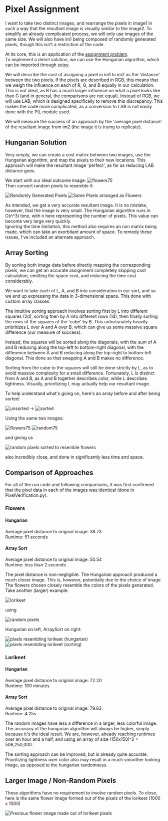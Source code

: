 # Pixel Assignment

I want to take two distinct images, and rearrange the pixels in image1 in 
such a way that the resultant image is visually similar to the image2. To 
simplify an already complicated process, we will only use images of 
the same size. We will also have im1 being composed of 
randomly generated pixels, though this isn't a restriction of the code.

At its core, this is an application of the [assignment problem](https://en.wikipedia.org/wiki/Assignment_problem).<br>
To implement a direct solution, we can use the Hungarian algorithm, which can be imported through scipy.

We will describe the cost of assigning a pixel in im1 to im2 as the 'distance' between the two pixels. 
If the pixels are described in RGB, this means that we weigh the influence on each of R, G, and B 
equally in our calculation. This is not ideal, as B has a much larger influence on 
what a pixel looks like than G (and in general, the comparisons are not equal). 
Instead of RGB, we will use LAB, which is designed specifically to remove this 
discrepancy. This makes the code more complicated, as a conversion to LAB is not 
easily done with the PIL module used.

We will measure the success of an approach by the 'average pixel distance' of the 
resultant image from im2 (the image it is trying to replicate).

## Hungarian Solution

Very simply, we can create a cost matrix between two images, 
use the Hungarian algorithm, and 
map the pixels to their new locations. This approach will make the resultant 
image 'perfect', as far as reducing LAB distance goes.

We start with our ideal outcome image:
![flowers75](./images/flowers75.bmp)<br>
Then convert random pixels to resemble it:

![Randomly Generated Pixels](./images/random75.bmp)
![Same Pixels arranged as Flowers](./generated_images/random_flowers_hungarian.bmp)

As intended, we get a very accurate resultant image. It is no mistake, however, 
that the image is very small. The Hungarian algorithm runs in O(n^3) time, with 
n here representing the number of pixels. This value can become very large very 
quickly.<br>
Ignoring the time limitation, this method also requires an nxn matrix being made, 
which can take an exorbitant amount of space. To remedy these issues, I've 
included an alternate approach.

## Array Sorting

By sorting both image data before directly mapping the corresponding pixels, we 
can get an accurate assignment completely skipping cost calculation, omitting 
the space cost, and reducing the time cost considerably.

We want to take each of L, A, and B into consideration in our sort, and so we 
end up expressing the data in 3-dimensional space. This done with custom array 
classes. 

The intuitive sorting approach involves sorting first by L into different 
squares (2d), sorting then by A into different rows (1d), then finally sorting 
the rows of the squares of the 'cube' by B. This unfortunately heavily 
prioritizes L over A and A over B, which can give us some massive square 
difference (our measure of success).

Instead, the squares will be sorted along the diagonals, with the sum of A and B
reducing along the top-left to bottom-right diagonal, with the difference between 
A and B reducing along the top-right to bottom-left diagonal. This done so 
that swapping A and B makes no difference.

Sorting from the cube to the squares will still be done strictly by L, as to 
avoid massive complexity for a small difference. Fortunately, L is distinct from 
A and B, as A and B together describes color, while L describes lightness. 
Visually, prioritizing L may actually help our resultant image.

To help understand what's going on, here's an array before and after being sorted:

![unsorted](./images_readme/unsorted_three.png) ->
![sorted](./images_readme/sorted_three.png)

Using the same two images:

![flowers75](./images/flowers75.bmp)
![random75](./images/random75.bmp)

and giving us

![random pixels sorted to resemble flowers](./generated_images/random_flowers_arraySort.bmp)

also incredibly close, and done in significantly less time and space.

## Comparison of Approaches

For all of the run code and following comparisons, it was first confirmed that 
the pixel data in each of the images was identical (done in PixelVerification.py). 

### Flowers
#### Hungarian
Average pixel distance to original image: 38.73<br>
Runtime: 51 seconds
#### Array Sort
Average pixel distance to original image: 50.54<br>
Runtime: less than 2 seconds

The pixel distance is non-negligible. The Hungarian approach produced a much 
closer image. This is, however, potentially due to the choice of image. The 
flowers chosen closely resemble the colors of the pixels generated. Take another 
(larger) example:

![lorikeet](./images/lorikeet150.jpg)

using

![random pixels](./images/random150.bmp)

Hungarian on left, ArraySort on right:

![pixels resembling lorikeet (hungarian)](./generated_images/lorikeet_hungarian_150.bmp)
![pixels resembling lorikeet (sorting)](./generated_images/lorikeet_arraysort_150.bmp)

### Lorikeet
#### Hungarian
Average pixel distance to original image: 72.20<br>
Runtime: 100 minutes
#### Array Sort
Average pixel distance to original image: 79.83<br>
Runtime: 4.25s

The random images have less a difference in a larger, less colorful image. 
The accuracy of the hungarian algorithm will always be higher, simply because 
it's the ideal result. We are, however, already reaching runtimes over an 
hour and a half, and using an array of size (150x150)^2 = 506,250,000.

The sorting approach can be improved, but is already quite accurate. Prioritizing 
lightness over color also may result in a much smoother looking image, as opposed 
to the hungarian randomness.

## Larger Image / Non-Random Pixels
These algorithms have no requirement to involve random pixels. To close, here 
is the same flower image formed out of the pixels of the lorikeet (1000 x 1000)

![Previous flower image made out of lorikeet pixels](./generated_images/flowers_from_lorikeet.bmp)
